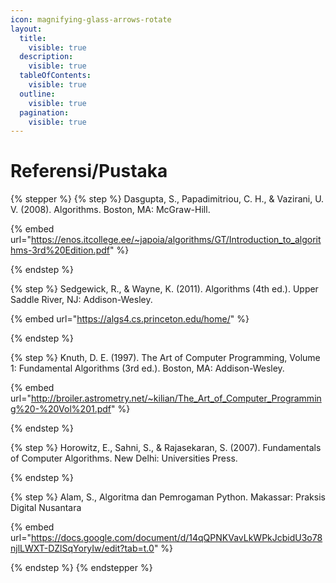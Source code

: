 ```yaml
---
icon: magnifying-glass-arrows-rotate
layout:
  title:
    visible: true
  description:
    visible: true
  tableOfContents:
    visible: true
  outline:
    visible: true
  pagination:
    visible: true
---
```


# Referensi/Pustaka

{% stepper %}
{% step %}
Dasgupta, S., Papadimitriou, C. H., & Vazirani, U. V. (2008). Algorithms. Boston, MA: McGraw-Hill.

{% embed url="https://enos.itcollege.ee/~japoia/algorithms/GT/Introduction_to_algorithms-3rd%20Edition.pdf" %}


{% endstep %}

{% step %}
Sedgewick, R., & Wayne, K. (2011). Algorithms (4th ed.). Upper Saddle River, NJ: Addison-Wesley.

{% embed url="https://algs4.cs.princeton.edu/home/" %}


{% endstep %}

{% step %}
Knuth, D. E. (1997). The Art of Computer Programming, Volume 1: Fundamental Algorithms (3rd ed.). Boston, MA: Addison-Wesley.

{% embed url="http://broiler.astrometry.net/~kilian/The_Art_of_Computer_Programming%20-%20Vol%201.pdf" %}


{% endstep %}

{% step %}
Horowitz, E., Sahni, S., & Rajasekaran, S. (2007). Fundamentals of Computer Algorithms. New Delhi: Universities Press.


{% endstep %}

{% step %}
Alam, S., Algoritma dan Pemrogaman Python. Makassar: Praksis Digital Nusantara

{% embed url="https://docs.google.com/document/d/14qQPNKVavLkWPkJcbidU3o78njlLWXT-DZlSqYoryIw/edit?tab=t.0" %}


{% endstep %}
{% endstepper %}
